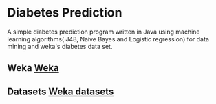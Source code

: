 # Diabetes Prediction
A simple diabetes prediction program written in Java using machine learning algorithms( J48, Naive Bayes and Logistic regression) for data mining and weka's diabetes data set.

## Weka [ Weka ](https://www.cs.waikato.ac.nz/ml/weka/)

## Datasets [ Weka datasets ](https://www.cs.waikato.ac.nz/ml/weka/datasets.html)


